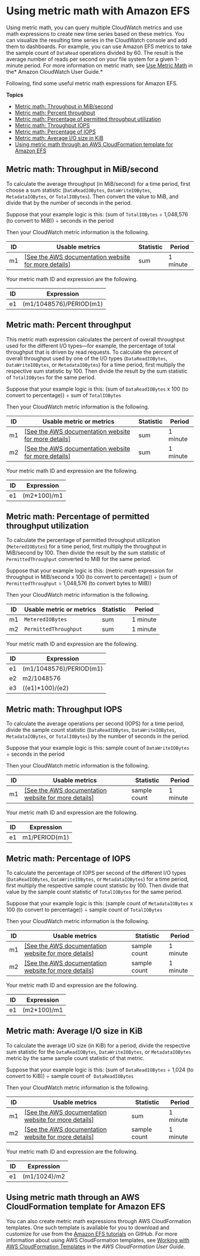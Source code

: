 # Using metric math with Amazon EFS<a name="monitoring-metric-math"></a>

Using metric math, you can query multiple CloudWatch metrics and use math expressions to create new time series based on these metrics\. You can visualize the resulting time series in the CloudWatch console and add them to dashboards\. For example, you can use Amazon EFS metrics to take the sample count of `DataRead` operations divided by 60\. The result is the average number of reads per second on your file system for a given 1\-minute period\. For more information on metric math, see [Use Metric Math](https://docs.aws.amazon.com/AmazonCloudWatch/latest/monitoring/using-metric-math.html) in the* Amazon CloudWatch User Guide\.*

Following, find some useful metric math expressions for Amazon EFS\.

**Topics**
+ [Metric math: Throughput in MiB/second](#metric-math-throughput-mib)
+ [Metric math: Percent throughput](#metric-math-throughput-percent)
+ [Metric math: Percentage of permitted throughput utilization](#metric-math-throughput-utilization)
+ [Metric math: Throughput IOPS](#metric-math-throughput-iops)
+ [Metric math: Percentage of IOPS](#metric-math-iops-percent)
+ [Metric math: Average I/O size in KiB](#metric-math-average-io)
+ [Using metric math through an AWS CloudFormation template for Amazon EFS](#metric-math-cloudformation-template)

## Metric math: Throughput in MiB/second<a name="metric-math-throughput-mib"></a>

To calculate the average throughput \(in MiB/second\) for a time period, first choose a sum statistic \(`DataReadIOBytes`, `DataWriteIOBytes`, `MetadataIOBytes`, or `TotalIOBytes`\)\. Then convert the value to MiB, and divide that by the number of seconds in the period\.

Suppose that your example logic is this: \(sum of `TotalIOBytes` ÷ 1,048,576 \(to convert to MiB\)\) ÷ seconds in the period

Then your CloudWatch metric information is the following\.


| ID | Usable metrics | Statistic | Period | 
| --- | --- | --- | --- | 
| m1 |  [\[See the AWS documentation website for more details\]](http://docs.aws.amazon.com/efs/latest/ug/monitoring-metric-math.html)  | sum | 1 minute | 

Your metric math ID and expression are the following\.


| ID | Expression | 
| --- | --- | 
| e1 | \(m1/1048576\)/PERIOD\(m1\) | 

## Metric math: Percent throughput<a name="metric-math-throughput-percent"></a>

This metric math expression calculates the percent of overall throughput used for the different I/O types—for example, the percentage of total throughput that is driven by read requests\. To calculate the percent of overall throughput used by one of the I/O types \(`DataReadIOBytes`, `DataWriteIOBytes`, or `MetadataIOBytes`\) for a time period, first multiply the respective sum statistic by 100\. Then divide the result by the sum statistic of `TotalIOBytes` for the same period\.

Suppose that your example logic is this: \(sum of `DataReadIOBytes` x 100 \(to convert to percentage\)\) ÷ sum of `TotalIOBytes`

Then your CloudWatch metric information is the following\.


| ID | Usable metric or metrics | Statistic | Period | 
| --- | --- | --- | --- | 
| m1 | [\[See the AWS documentation website for more details\]](http://docs.aws.amazon.com/efs/latest/ug/monitoring-metric-math.html)  | sum | 1 minute | 
| m2 | [\[See the AWS documentation website for more details\]](http://docs.aws.amazon.com/efs/latest/ug/monitoring-metric-math.html)  | sum | 1 minute | 

Your metric math ID and expression are the following\.


| ID | Expression | 
| --- | --- | 
| e1 | \(m2\*100\)/m1 | 

## Metric math: Percentage of permitted throughput utilization<a name="metric-math-throughput-utilization"></a>

To calculate the percentage of permitted throughput utilization \(`MeteredIOBytes`\) for a time period, first multiply the throughput in MiB/second by 100\. Then divide the result by the sum statistic of `PermittedThroughput` converted to MiB for the same period\.

Suppose that your example logic is this: \(metric math expression for throughput in MiB/second x 100 \(to convert to percentage\)\) ÷ \(sum of `PermittedThroughput` ÷ 1,048,576 \(to convert bytes to MiB\)\)

Then your CloudWatch metric information is the following\.


| ID | Usable metric or metrics | Statistic | Period | 
| --- | --- | --- | --- | 
| m1 |  `MeteredIOBytes`  | sum | 1 minute | 
| m2 | `PermittedThroughput` | sum | 1 minute | 

Your metric math ID and expression are the following\.


| ID | Expression | 
| --- | --- | 
| e1 |   \(m1/1048576\)/PERIOD\(m1\)  | 
| e2 | m2/1048576 | 
| e3 | \(\(e1\)\*100\)/\(e2\) | 

## Metric math: Throughput IOPS<a name="metric-math-throughput-iops"></a>

To calculate the average operations per second \(IOPS\) for a time period, divide the sample count statistic \(`DataReadIOBytes`, `DataWriteIOBytes`, `MetadataIOBytes`, or `TotalIOBytes`\) by the number of seconds in the period\.

Suppose that your example logic is this: sample count of `DataWriteIOBytes` ÷ seconds in the period

Then your CloudWatch metric information is the following\.


| ID | Usable metrics | Statistic | Period | 
| --- | --- | --- | --- | 
| m1 | [\[See the AWS documentation website for more details\]](http://docs.aws.amazon.com/efs/latest/ug/monitoring-metric-math.html)  | sample count | 1 minute | 

Your metric math ID and expression are the following\.


| ID | Expression | 
| --- | --- | 
| e1 | m1/PERIOD\(m1\) | 

## Metric math: Percentage of IOPS<a name="metric-math-iops-percent"></a>

To calculate the percentage of IOPS per second of the different I/O types \(`DataReadIOBytes`, `DataWriteIOBytes`, or `MetadataIOBytes`\) for a time period, first multiply the respective sample count statistic by 100\. Then divide that value by the sample count statistic of `TotalIOBytes` for the same period\.

Suppose that your example logic is this: \(sample count of `MetadataIOBytes` x 100 \(to convert to percentage\)\) ÷ sample count of `TotalIOBytes`

Then your CloudWatch metric information is the following\.


| ID | Usable metrics | Statistic | Period | 
| --- | --- | --- | --- | 
| m1 | [\[See the AWS documentation website for more details\]](http://docs.aws.amazon.com/efs/latest/ug/monitoring-metric-math.html)  | sample count | 1 minute | 
| m2 | [\[See the AWS documentation website for more details\]](http://docs.aws.amazon.com/efs/latest/ug/monitoring-metric-math.html)  | sample count | 1 minute | 

Your metric math ID and expression are the following\.


| ID | Expression | 
| --- | --- | 
| e1 | \(m2\*100\)/m1 | 

## Metric math: Average I/O size in KiB<a name="metric-math-average-io"></a>

To calculate the average I/O size \(in KiB\) for a period, divide the respective sum statistic for the `DataReadIOBytes`, `DataWriteIOBytes`, or `MetadataIOBytes` metric by the same sample count statistic of that metric\.

Suppose that your example logic is this: \(sum of `DataReadIOBytes` ÷ 1,024 \(to convert to KiB\)\) ÷ sample count of  `DataReadIOBytes`

Then your CloudWatch metric information is the following\.


| ID | Usable metrics | Statistic | Period | 
| --- | --- | --- | --- | 
| m1 | [\[See the AWS documentation website for more details\]](http://docs.aws.amazon.com/efs/latest/ug/monitoring-metric-math.html)  | sum | 1 minute | 
| m2 | [\[See the AWS documentation website for more details\]](http://docs.aws.amazon.com/efs/latest/ug/monitoring-metric-math.html)  | sample count | 1 minute | 

Your metric math ID and expression are the following\.


| ID | Expression | 
| --- | --- | 
| e1 | \(m1/1024\)/m2 | 

## Using metric math through an AWS CloudFormation template for Amazon EFS<a name="metric-math-cloudformation-template"></a>

You can also create metric math expressions through AWS CloudFormation templates\. One such template is available for you to download and customize for use from the [Amazon EFS tutorials](https://github.com/aws-samples/amazon-efs-tutorial) on GitHub\. For more information about using AWS CloudFormation templates, see [Working with AWS CloudFormation Templates](https://docs.aws.amazon.com/AWSCloudFormation/latest/UserGuide/template-guide.html) in the *AWS CloudFormation User Guide\.*